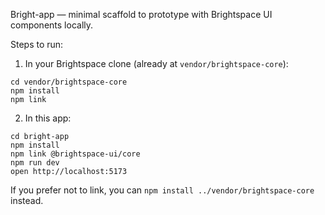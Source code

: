 Bright-app — minimal scaffold to prototype with Brightspace UI components locally.

Steps to run:

1) In your Brightspace clone (already at `vendor/brightspace-core`):

```
cd vendor/brightspace-core
npm install
npm link
```

2) In this app:

```
cd bright-app
npm install
npm link @brightspace-ui/core
npm run dev
open http://localhost:5173
```

If you prefer not to link, you can `npm install ../vendor/brightspace-core` instead.
